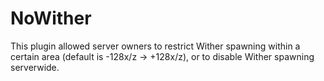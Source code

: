 # NoWither
This plugin allowed server owners to restrict Wither spawning within a certain area (default is -128x/z -> +128x/z), or to disable Wither spawning serverwide.
